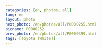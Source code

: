 ```yaml
---
categories: [en, photos, all]
lang: en
layout: photo
next_photo: /en/photos/all/P0000255.html
picname: P0000252
prev_photo: /en/photos/all/P0000399.html
tags: [Toyota (White)]
---
```

